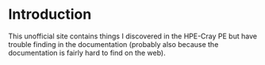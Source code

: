 # Introduction

This unofficial site contains things I discovered in the HPE-Cray PE but have trouble finding
in the documentation (probably also because the documentation is fairly hard to find on the
web).



